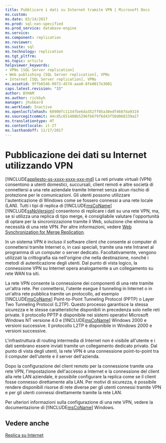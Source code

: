 ```yaml
---
title: Pubblicare i dati su Internet tramite VPN | Microsoft Docs
ms.custom: 
ms.date: 03/14/2017
ms.prod: sql-non-specified
ms.prod_service: database-engine
ms.service: 
ms.component: replication
ms.reviewer: 
ms.suite: sql
ms.technology: replication
ms.tgt_pltfrm: 
ms.topic: article
helpviewer_keywords:
- VPNs [SQL Server replication]
- Web publishing [SQL Server replication], VPNs
- Internet [SQL Server replication], VPNs
ms.assetid: 9ffb6546-9973-4574-aaa0-8fe0017e3601
caps.latest.revision: "33"
author: BYHAM
ms.author: rickbyh
manager: jhubbard
ms.workload: Inactive
ms.openlocfilehash: 60900fc1134fbe6da352ff05a30edf4607da9319
ms.sourcegitcommit: 44cd5c651488b5296fb679f6d43f50d068339a27
ms.translationtype: HT
ms.contentlocale: it-IT
ms.lasthandoff: 11/17/2017
---
```

# <a name="publish-data-over-the-internet-using-vpn"></a>Pubblicazione dei dati su Internet utilizzando VPN
[!INCLUDE[appliesto-ss-xxxx-xxxx-xxx-md](../../includes/appliesto-ss-xxxx-xxxx-xxx-md.md)] La reti private virtuali (VPN) consentono a utenti domestici, succursali, client remoti e altre società di connettersi a una rete aziendale tramite Internet senza alcun rischio di protezione per le comunicazioni. Gli utenti possono utilizzare l'autenticazione di Windows come se fossero connessi a una rete locale (LAN). Tutti i tipi di replica di [!INCLUDE[msCoName](../../includes/msconame-md.md)] [!INCLUDE[ssNoVersion](../../includes/ssnoversion-md.md)] consentono di replicare i dati su una rete VPN, ma, se si utilizza una replica di tipo merge, è consigliabile valutare l'opportunità di optare per la sincronizzazione tramite il Web, soluzione che elimina la necessità di una rete VPN. Per altre informazioni, vedere [Web Synchronization for Merge Replication](../../relational-databases/replication/web-synchronization-for-merge-replication.md).  
  
 In un sistema VPN è incluso il software client che consente ai computer di connettersi tramite Internet o, in casi speciali, tramite una rete Intranet al programma di un computer o server dedicato. Facoltativamente, vengono utilizzati la crittografia sia nell'origine che nella destinazione, nonché i metodi di autenticazione degli utenti. Dal punto di vista logico, la connessione VPN su Internet opera analogamente a un collegamento su rete WAN tra siti.  
  
 La rete VPN consente la connessione dei componenti di una rete tramite un'altra rete. Per connettersi, l'utente esegue il tunneling in Internet o in un'altra rete pubblica tramite un protocollo, ad esempio [!INCLUDE[msCoName](../../includes/msconame-md.md)] Point-to-Point Tunneling Protocol (PPTP) o Layer Two Tunneling Protocol (L2TP). Questo processo garantisce la stessa sicurezza e le stesse caratteristiche disponibili in precedenza solo nelle reti private. Il protocollo PPTP è disponibile nei sistemi operativi Microsoft Windows NT versione 4.0 e [!INCLUDE[msCoName](../../includes/msconame-md.md)] Windows 2000 e versioni successive. Il protocollo L2TP è disponibile in Windows 2000 e versioni successive.  
  
 L'infrastruttura di routing intermedia di Internet non è visibile all'utente e i dati sembrano essere inviati tramite un collegamento dedicato privato. Dal punto di vista degli utenti, la rete VPN è una connessione point-to-point tra il computer dell'utente e il server dell'azienda.  
  
 Dopo la configurazione del client remoto per la connessione tramite una rete VPN, l'impostazione dell'accesso a Internet e la connessione del client alla rete LAN aziendale, è possibile configurare la replica come se il client fosse connesso direttamente alla LAN. Per motivi di sicurezza, è possibile rendere disponibili risorse di rete diverse per gli utenti connessi tramite VPN e per gli utenti connessi direttamente tramite la rete LAN.  
  
 Per ulteriori informazioni sulla configurazione di una rete VPN, vedere la documentazione di [!INCLUDE[msCoName](../../includes/msconame-md.md)] Windows.  
  
## <a name="see-also"></a>Vedere anche  
 [Replica su Internet](../../relational-databases/replication/replication-over-the-internet.md)  
  
  

